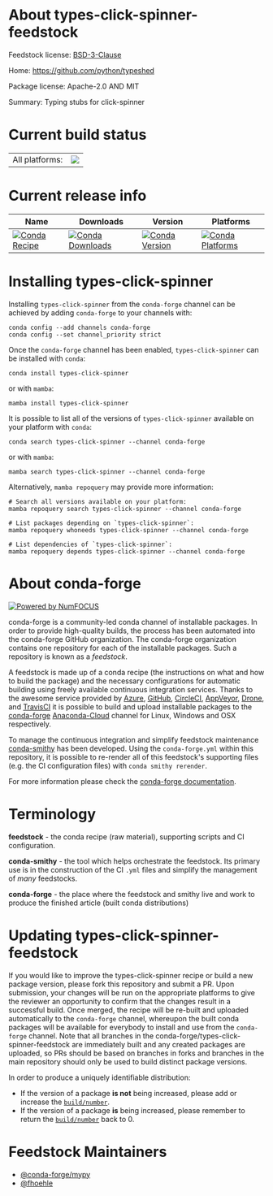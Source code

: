 About types-click-spinner-feedstock
===================================

Feedstock license: [BSD-3-Clause](https://github.com/conda-forge/types-click-spinner-feedstock/blob/main/LICENSE.txt)

Home: https://github.com/python/typeshed

Package license: Apache-2.0 AND MIT

Summary: Typing stubs for click-spinner

Current build status
====================


<table><tr><td>All platforms:</td>
    <td>
      <a href="https://dev.azure.com/conda-forge/feedstock-builds/_build/latest?definitionId=13131&branchName=main">
        <img src="https://dev.azure.com/conda-forge/feedstock-builds/_apis/build/status/types-click-spinner-feedstock?branchName=main">
      </a>
    </td>
  </tr>
</table>

Current release info
====================

| Name | Downloads | Version | Platforms |
| --- | --- | --- | --- |
| [![Conda Recipe](https://img.shields.io/badge/recipe-types--click--spinner-green.svg)](https://anaconda.org/conda-forge/types-click-spinner) | [![Conda Downloads](https://img.shields.io/conda/dn/conda-forge/types-click-spinner.svg)](https://anaconda.org/conda-forge/types-click-spinner) | [![Conda Version](https://img.shields.io/conda/vn/conda-forge/types-click-spinner.svg)](https://anaconda.org/conda-forge/types-click-spinner) | [![Conda Platforms](https://img.shields.io/conda/pn/conda-forge/types-click-spinner.svg)](https://anaconda.org/conda-forge/types-click-spinner) |

Installing types-click-spinner
==============================

Installing `types-click-spinner` from the `conda-forge` channel can be achieved by adding `conda-forge` to your channels with:

```
conda config --add channels conda-forge
conda config --set channel_priority strict
```

Once the `conda-forge` channel has been enabled, `types-click-spinner` can be installed with `conda`:

```
conda install types-click-spinner
```

or with `mamba`:

```
mamba install types-click-spinner
```

It is possible to list all of the versions of `types-click-spinner` available on your platform with `conda`:

```
conda search types-click-spinner --channel conda-forge
```

or with `mamba`:

```
mamba search types-click-spinner --channel conda-forge
```

Alternatively, `mamba repoquery` may provide more information:

```
# Search all versions available on your platform:
mamba repoquery search types-click-spinner --channel conda-forge

# List packages depending on `types-click-spinner`:
mamba repoquery whoneeds types-click-spinner --channel conda-forge

# List dependencies of `types-click-spinner`:
mamba repoquery depends types-click-spinner --channel conda-forge
```


About conda-forge
=================

[![Powered by
NumFOCUS](https://img.shields.io/badge/powered%20by-NumFOCUS-orange.svg?style=flat&colorA=E1523D&colorB=007D8A)](https://numfocus.org)

conda-forge is a community-led conda channel of installable packages.
In order to provide high-quality builds, the process has been automated into the
conda-forge GitHub organization. The conda-forge organization contains one repository
for each of the installable packages. Such a repository is known as a *feedstock*.

A feedstock is made up of a conda recipe (the instructions on what and how to build
the package) and the necessary configurations for automatic building using freely
available continuous integration services. Thanks to the awesome service provided by
[Azure](https://azure.microsoft.com/en-us/services/devops/), [GitHub](https://github.com/),
[CircleCI](https://circleci.com/), [AppVeyor](https://www.appveyor.com/),
[Drone](https://cloud.drone.io/welcome), and [TravisCI](https://travis-ci.com/)
it is possible to build and upload installable packages to the
[conda-forge](https://anaconda.org/conda-forge) [Anaconda-Cloud](https://anaconda.org/)
channel for Linux, Windows and OSX respectively.

To manage the continuous integration and simplify feedstock maintenance
[conda-smithy](https://github.com/conda-forge/conda-smithy) has been developed.
Using the ``conda-forge.yml`` within this repository, it is possible to re-render all of
this feedstock's supporting files (e.g. the CI configuration files) with ``conda smithy rerender``.

For more information please check the [conda-forge documentation](https://conda-forge.org/docs/).

Terminology
===========

**feedstock** - the conda recipe (raw material), supporting scripts and CI configuration.

**conda-smithy** - the tool which helps orchestrate the feedstock.
                   Its primary use is in the construction of the CI ``.yml`` files
                   and simplify the management of *many* feedstocks.

**conda-forge** - the place where the feedstock and smithy live and work to
                  produce the finished article (built conda distributions)


Updating types-click-spinner-feedstock
======================================

If you would like to improve the types-click-spinner recipe or build a new
package version, please fork this repository and submit a PR. Upon submission,
your changes will be run on the appropriate platforms to give the reviewer an
opportunity to confirm that the changes result in a successful build. Once
merged, the recipe will be re-built and uploaded automatically to the
`conda-forge` channel, whereupon the built conda packages will be available for
everybody to install and use from the `conda-forge` channel.
Note that all branches in the conda-forge/types-click-spinner-feedstock are
immediately built and any created packages are uploaded, so PRs should be based
on branches in forks and branches in the main repository should only be used to
build distinct package versions.

In order to produce a uniquely identifiable distribution:
 * If the version of a package **is not** being increased, please add or increase
   the [``build/number``](https://docs.conda.io/projects/conda-build/en/latest/resources/define-metadata.html#build-number-and-string).
 * If the version of a package **is** being increased, please remember to return
   the [``build/number``](https://docs.conda.io/projects/conda-build/en/latest/resources/define-metadata.html#build-number-and-string)
   back to 0.

Feedstock Maintainers
=====================

* [@conda-forge/mypy](https://github.com/conda-forge/mypy/)
* [@fhoehle](https://github.com/fhoehle/)

